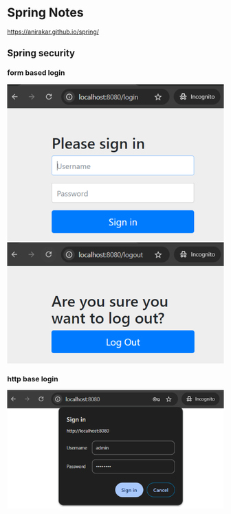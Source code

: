 # Spring Notes
https://anirakar.github.io/spring/

## Spring security

### form based login

![login.png](images/login.png)
![logout.png](images/logout.png)

### http base login
![login.png](images/httpbase_login.png)


